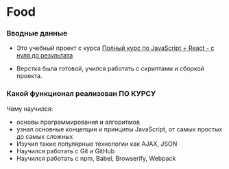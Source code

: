 # Food

### Вводные данные

- Это учебный проект с курса <a href="https://www.udemy.com/course/javascript_full/">Полный курс по JavaScript + React - с нуля до результата</a>

- Верстка была готовой, учился работать с скриптами и сборкой проекта.

### Какой функционал реализован ПО КУРСУ

Чему научился:
- основы программирования и алгоритмов
- узнал основные концепции и принципы JavaScript, от самых простых до самых сложных
- Изучил такие популярные технологии как AJAX, JSON
- Научился работать с Git и GitHub
- Научился работать с npm, Babel, Browserify, Webpack